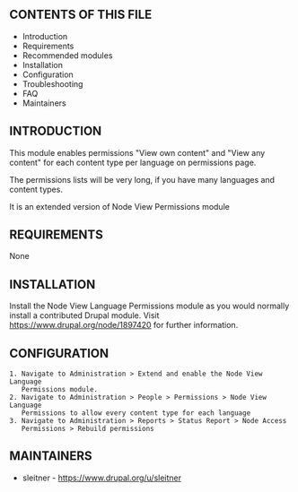 CONTENTS OF THIS FILE
---------------------

 * Introduction
 * Requirements
 * Recommended modules
 * Installation
 * Configuration
 * Troubleshooting
 * FAQ
 * Maintainers


INTRODUCTION
------------

This module enables permissions "View own content" and "View any content" for
each content type per language on permissions page.

The permissions lists will be very long, if you have many languages and content
types.

It is an extended version of Node View Permissions module


REQUIREMENTS
------------

None


INSTALLATION
------------

Install the Node View Language Permissions module as you would normally install
a contributed Drupal module. Visit https://www.drupal.org/node/1897420 for
further information.


CONFIGURATION
-------------

    1. Navigate to Administration > Extend and enable the Node View Language
       Permissions module.
    2. Navigate to Administration > People > Permissions > Node View Language
       Permissions to allow every content type for each language
    3. Navigate to Administration > Reports > Status Report > Node Access
       Permissions > Rebuild permissions


MAINTAINERS
-----------

 * sleitner - https://www.drupal.org/u/sleitner
